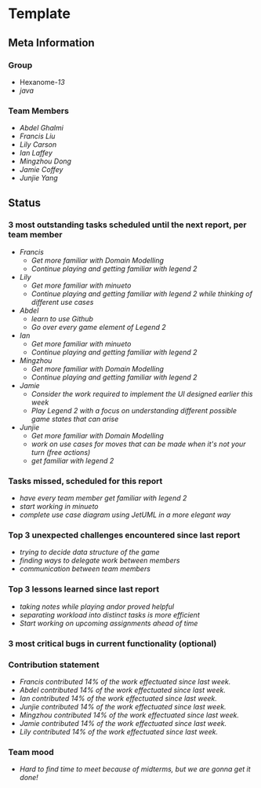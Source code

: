 # Template

## Meta Information

### Group

 * Hexanome-*13*
 * *java*

### Team Members

 * *Abdel Ghalmi*
 * *Francis Liu*
 * *Lily Carson*
 * *Ian Laffey*
 * *Mingzhou Dong*
 * *Jamie Coffey*
 * *Junjie Yang*

## Status

### 3 most outstanding tasks scheduled until the next report, per team member

 * *Francis*
   * *Get more familiar with Domain Modelling*
   * *Continue playing and getting familiar with legend 2*
 * *Lily*
   * *Get more familiar with minueto*
   * *Continue playing and getting familiar with legend 2 while thinking of different use cases*
 * *Abdel*
   * *learn to use Github*
   * *Go over every game element of Legend 2*
 * *Ian*
   * *Get more familiar with minueto*
   * *Continue playing and getting familiar with legend 2*
 * *Mingzhou*
   * *Get more familiar with Domain Modelling*
   * *Continue playing and getting familiar with legend 2*
 * *Jamie*
   * *Consider the work required to implement the UI designed earlier this week*
   * *Play Legend 2 with a focus on understanding different possible game states that can arise*
 * *Junjie*
   * *Get more familiar with Domain Modelling*
   * *work on use cases for moves that can be made when it's not your turn (free actions)*
   * *get familiar with legend 2*

### Tasks missed, scheduled for this report

 * *have every team member get familiar with legend 2*
 * *start working in minueto*
 * *complete use case diagram using JetUML in a more elegant way*

### Top 3 unexpected challenges encountered since last report

 * *trying to decide data structure of the game*
 * *finding ways to delegate work between members*
 * *communication between team members*

### Top 3 lessons learned since last report

 * *taking notes while playing andor proved helpful*
 * *separating workload into distinct tasks is more efficient*
 * *Start working on upcoming assignments ahead of time*

### 3 most critical bugs in current functionality (optional)



### Contribution statement

 * *Francis contributed 14% of the work effectuated since last week.*
 * *Abdel contributed 14% of the work effectuated since last week.*
 * *Ian contributed 14% of the work effectuated since last week.*
 * *Junjie contributed 14% of the work effectuated since last week.*
 * *Mingzhou contributed 14% of the work effectuated since last week.*
 * *Jamie contributed 14% of the work effectuated since last week.*
 * *Lily contributed 14% of the work effectuated since last week.*

### Team mood

 * *Hard to find time to meet because of midterms, but we are gonna get it done!*
